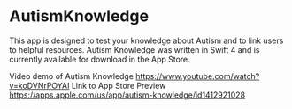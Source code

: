# AutismKnowledge
This app is designed to test your knowledge about Autism and to link users to helpful resources. Autism Knowledge was written in Swift 4 and is currently available for download in the App Store. 

Video demo of Autism Knowledge https://www.youtube.com/watch?v=koDVNrPOYAI 
Link to App Store Preview https://apps.apple.com/us/app/autism-knowledge/id1412921028
